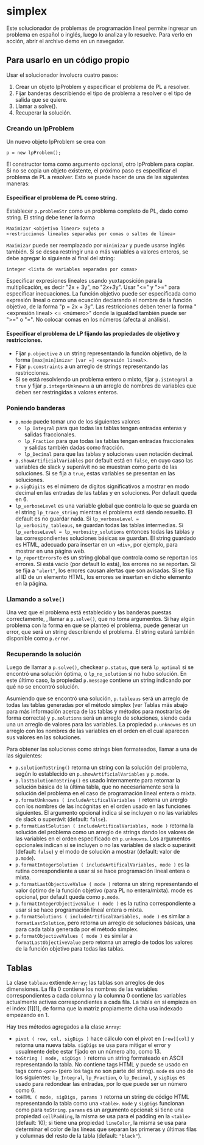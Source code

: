 # simplex
Este solucionador de problemas de programación lineal permite ingresar un problema en español o inglés, luego lo analiza y lo resuelve. Para verlo en acción, abrir el archivo demo en un navegador.

## Para usarlo en un código propio
Usar el solucionador involucra cuatro pasos:

1. Crear un objeto lpProblem y especificar el problema de PL a resolver.
2. Fijar banderas describiendo el tipo de problema a resolver o el tipo de salida que se quiere.
3. Llamar a solve().
4. Recuperar la solución.

### Creando un lpProblem
Un nuevo objeto lpProblem se crea con
```
p = new lpProblem();
```
El constructor toma como argumento opcional, otro lpProblem para copiar. Si no se copia un objeto existente, el próximo paso es especificar el problema de PL a resolver. Esto se puede hacer de una de las siguientes maneras:

#### Especificar el problema de PL como string.

Establecer `p.problemStr` como un problema completo de PL, dado como string. El string debe tener la forma
```
Maximizar <objetivo linear> sujeto a
<restricciones lineales separadas por comas o saltos de línea>
```
`Maximizar` puede ser reemplazado por `minimizar` y puede usarse inglés también. Si se desea restringir una o más variables a valores enteros, se debe agregar lo siguiente al final del string:
```
integer <lista de variables separadas por comas>
```
Especificar expresiones lineales usando yuxtaposición para la multiplicación, es decir "2x + 3y", no "2*x+3*y". Usar "<=" y ">=" para especificar inecuaciones. La función objetivo puede ser especificada como expresión lineal o como una ecuación declarando el nombre de la función objetivo, de la forma "p = 2x + 3y". Las restricciones deben tener la forma "<expresión lineal> <= <número>" donde la igualdad también puede ser ">=" o "=". No colocar comas en los números (afecta al análisis).

#### Especificar el problema de LP fijando las propiedades de objetivo y restricciones.
- Fijar `p.objective` a un string representando la función objetivo, de la forma `[max|min]imizar [var =] <expresión lineal>`. 
- Fijar `p.constraints` a un arreglo de strings representando las restricciones.
- Si se está resolviendo un problema entero o mixto, fijar `p.isIntegral` a `true` y fijar `p.integerUnknowns` a un arreglo de nombres de variables que deben ser restringidas a valores enteros.

### Poniendo banderas
- `p.mode` puede tomar uno de los siguientes valores
  - `lp_Integral` para que todas las tablas tengan entradas enteras y salidas fraccionales.
  - `lp_Fraction` para que todas las tablas tengan entradas fraccionales y salidas también dadas como fracción.
  - `lp_Decimal` para que las tablas y soluciones usen notación decimal.
- `p.showArtificialVariables` por default está en `false`, en cuyo caso las variables de slack y superávit no se muestran como parte de las soluciones. Si se fija a `true`, estas variables se presentan en las soluciones.
- `p.sigDigits` es el número de dígitos significativos a mostrar en modo decimal en las entradas de las tablas y en soluciones. Por default queda en 6.
- `lp_verboseLevel` es una variable global que controla lo que se guarda en el string `lp_trace_string` mientras el problema está siendo resuelto. El default es no guardar nada. Si `lp_verboseLevel = lp_verbosity_tableaus`, se guardan todas las tablas intermedias. Si `lp_verboseLevel = lp_verbosity_solutions` entonces todas las tablas y las correspondientes soluciones básicas se guardan. El string guardado es HTML, adecuado para insertar en un `<div>`, por ejemplo, para mostrar en una página web.
- `lp_reportErrorsTo` es un string global que controla como se reportan los errores. Si está vacío (por default lo está), los errores no se reportan. Si se fija a `"alert"`, los errores causan alertas que son avisadas. Si se fija al ID de un elemento HTML, los errores se insertan en dicho elemento en la página.

### Llamando a `solve()`
Una vez que el problema está establecido y las banderas puestas correctamente, , llamar a `p.solve()`, que no toma argumentos. Si hay algún problema con la forma en que se planteó el problema, puede generar un error, que será un string describiendo el problema. El string estará también disponible como `p.error`.

### Recuperando la solución
Luego de llamar a `p.solve()`, checkear `p.status`, que será `lp_optimal` si se encontró una solución óptima, o `lp_no_solution` si no hubo solución. En este último caso, la propiedad `p.message` contiene un string indicando por qué no se encontró solución.

Asumiendo que se encontró una solución, `p.tableaus` será un arreglo de todas las tablas generadas por el método simplex (ver Tablas más abajo para más información acerca de las tablas y métodos para mostrarlas de forma correcta) y `p.solutions` será un arreglo de soluciones, siendo cada una un arreglo de valores para las variables. La propiedad `p.unknowns` es un arreglo con los nombres de las variables en el orden en el cual aparecen sus valores en las soluciones.

Para obtener las soluciones como strings bien formateados, llamar a una de las siguientes:

- `p.solutionToString()` retorna un string con la solución del problema, según lo establecido en `p.showArtificialVariables` y `p.mode`.
- `p.lastSolutionToString()` es usado internamente para retornar la solución básica de la última tabla, que no necesariamente será la solución del problema en el caso de programación lineal entera o mixta.
- `p.formatUnknowns ( includeArtificalVariables )` retorna un arerglo con los nombres de las incógnitas en el orden usado en las funciones siguientes. El argumento opcional indica si se incluyen o no las variables de slack o superávit (default: `false`).
- `p.formatLastSolution ( includeArtificalVariables, mode )` retorna la solución del problema como un arreglo de strings dando los valores de las variables en el orden especificado en `p.unknowns`. Los argumentos opcionales indican si se incluyen o no las variables de slack o superávit (default: `false`) y el modo de solución a mostrar (default: valor de `p.mode`).
- `p.formatIntegerSolution ( includeArtificalVariables, mode )` es la rutina correspondiente a usar si se hace programación lineal entera o mixta.
- `p.formatLastObjectiveValue ( mode )` retorna un string representando el valor óptimo de la función objetivo (para PL no entera/mixta). mode es opcional, por default queda como `p.mode`.
- `p.formatIntegerObjectiveValue ( mode )` es la rutina correspondiente a usar si se hace programación lineal entera o mixta.
- `p.formatSolutions ( includeArtificalVariables, mode )` es similar a `formatLastSolution`, pero retorna un arreglo de soluciones básicas, una para cada tabla generada por el método simplex.
- `p.formatObjectiveValues ( mode )` es similar a `formatLastObjectiveValue` pero retorna un arreglo de todos los valores de la función objetivo para todas las tablas.

## Tablas
La clase `tableau` extiende `Array`; las tablas son arreglos de dos dimensiones. La fila 0 contiene los nombres de las variables correspondientes a cada columna y la columna 0 contiene las variables actualmente activas correspondientes a cada fila. La tabla en sí empieza en el index [1][1], de forma que la matriz propiamente dicha usa indexado empezando en 1.

Hay tres métodos agregados a la clase `Array`:

- `pivot ( row, col, sigDigs )` hace cálculo con el pivot en `[row][col]` y retorna una nueva tabla. `sigDigs` se usa para mitigar el error y usualmente debe estar fijado en un número alto, como 13.
- `toString ( mode, sigDigs )` retorna un string formateado en ASCII representando la tabla. No contiene tags HTML y puede se usado en tags como `<pre>` (pero los tags no son parte del string). `mode` es uno de los siguientes: `lp_Integral`, `lp_Fraction`, o `lp_Decimal`, y `sigDigs` es usado para redondear las entradas, por lo que puede ser un número como 6.
- `toHTML ( mode, sigDigs, params )` retorna un string de código HTML representando la tabla como una `<table>`. `mode` y `sigDigs` funcionan como para `toString`. `params` es un argumento opcional: si tiene una propiedad `cellPadding`, la misma se usa para el padding en la `<table>`  (default: 10); si tiene una propiedad `lineColor`, la misma se usa para determinar el color de las líneas que separan las primeras y últimas filas y columnas del resto de la tabla (default: `"black"`).
